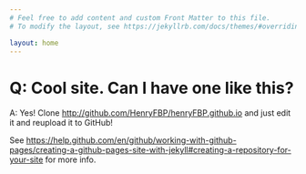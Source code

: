 ```yaml
---
# Feel free to add content and custom Front Matter to this file.
# To modify the layout, see https://jekyllrb.com/docs/themes/#overriding-theme-defaults

layout: home
---
```


# Q: Cool site. Can I have one like this?

A: Yes! Clone <http://github.com/HenryFBP/henryFBP.github.io> and just edit it and reupload it to GitHub!


See <https://help.github.com/en/github/working-with-github-pages/creating-a-github-pages-site-with-jekyll#creating-a-repository-for-your-site> for more info.
    